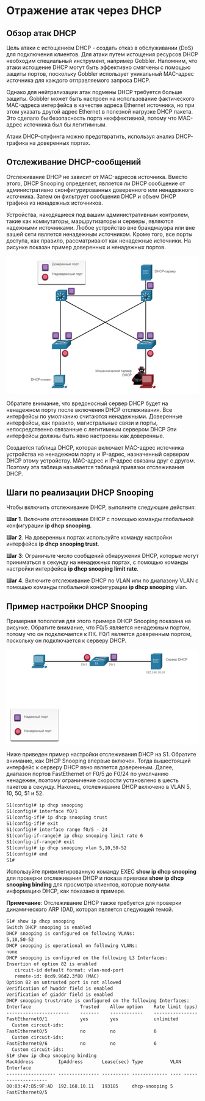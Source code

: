 # Отражение атак через DHCP

<!-- 11.3.1-->
## Обзор атак DHCP

Цель атаки с истощением DHCP - создать отказ в обслуживании (DoS) для подключения клиентов. Для атаки путем истощения ресурсов DHCP необходим специальный инструмент, например Gobbler. Напомним, что атаки истощение DHCP могут быть эффективно смягчены с помощью защиты портов, поскольку Gobbler использует уникальный MAC-адрес источника для каждого отправляемого запроса DHCP.

Однако для нейтрализации атак подмены DHCP требуется больше защиты. Gobbler может быть настроен на использование фактического MAC-адреса интерфейса в качестве адреса Ethernet источника, но при этом указать другой адрес Ethernet в полезной нагрузке DHCP пакета. Это сделало бы безопасность порта неэффективной, потому что MAC-адрес источника был бы легитимным.

Атаки DHCP-спуфинга можно предотвратить, используя анализ DHCP-трафика на доверенных портах.

<!-- 11.3.2-->
## Отслеживание DHCP-сообщений

Отслеживание DHCP не зависит от MAC-адресов источника. Вместо этого, DHCP Snooping определяет, является ли DHCP сообщение от административно сконфигурированных доверенного или ненадежного источника. Затем он фильтрует сообщения DHCP и объем DHCP трафика из ненадежных источников.

Устройства, находящиеся под вашим административным контролем, такие как коммутаторы, маршрутизаторы и серверы, являются надежными источниками. Любое устройство вне брандмауэра или вне вашей сети является ненадежным источником. Кроме того, все порты доступа, как правило, рассматривают как ненадежные источники. На рисунке показан пример доверенных и ненадежных портов.

![](./assets/11.3.2.png)

Обратите внимание, что вредоносный сервер DHCP будет на ненадежном порту после включения DHCP отслеживания. Все интерфейсы по умолчанию считаются ненадежными. Доверенные интерфейсы, как правило, магистральные связи и порты, непосредственно связанные с легитимным сервером DHCP Эти интерфейсы должны быть явно настроены как доверенные.

Создается таблица DHCP, которая включает MAC-адрес источника устройства на ненадежном порту и IP-адрес, назначенный сервером DHCP этому устройству. MAC-адрес и IP-адрес связаны друг с другом. Поэтому эта таблица называется таблицей привязки отслеживания DHCP.

<!-- 11.3.3-->
## Шаги по реализации DHCP Snooping

Чтобы включить отслеживание DHCP, выполните следующие действия:

**Шаг 1**. Включите отслеживание DHCP с помощью команды глобальной конфигурации **ip dhcp snooping**.

**Шаг 2**. На доверенных портах используйте команду настройки интерфейса **ip dhcp snooping trust**.

**Шаг 3**: Ограничьте число сообщений обнаружения DHCP, которые могут приниматься в секунду на ненадежных портах, с помощью команды настройки интерфейса **ip dhcp snooping limit rate**.

**Шаг 4**. Включите отслеживание DHCP по VLAN или по диапазону VLAN с помощью команды глобальной конфигурации **ip dhcp snooping** vlan.

<!-- 11.3.4-->
## Пример настройки DHCP Snooping

Примерная топология для этого примера DHCP Snooping показана на рисунке. Обратите внимание, что F0/5 является ненадежным портом, потому что он подключается к ПК. F0/1 является доверенным портом, поскольку он подключается к серверу DHCP.

![](./assets/11.3.4.png)

Ниже приведен пример настройки отслеживания DHCP на S1. Обратите внимание, как DHCP Snooping впервые включен. Тогда вышестоящий интерфейс к серверу DHCP явно является доверенным. Далее, диапазон портов FastEthernet от F0/5 до F0/24 по умолчанию ненадежен, поэтому ограничение скорости установлено в шесть пакетов в секунду. Наконец, отслеживание DHCP включено в VLAN 5, 10, 50, 51 и 52.

```
S1(config)# ip dhcp snooping
S1(config)# interface f0/1
S1(config-if)# ip dhcp snooping trust
S1(config-if)# exit
S1(config)# interface range f0/5 - 24
S1(config-if-range)# ip dhcp snooping limit rate 6
S1(config-if-range)# exit
S1(config)# ip dhcp snooping vlan 5,10,50-52
S1(config)# end
S1#
```

Используйте привилегированную команду EXEC **show ip dhcp snooping** для проверки отслеживания DHCP и показа привязки **show ip dhcp snooping binding** для просмотра клиентов, которые получили информацию DHCP, как показано в примере.

**Примечание**: Отслеживание DHCP также требуется для проверки динамического ARP (DAI), которая является следующей темой.

```
S1# show ip dhcp snooping
Switch DHCP snooping is enabled
DHCP snooping is configured on following VLANs:
5,10,50-52
DHCP snooping is operational on following VLANs:
none
DHCP snooping is configured on the following L3 Interfaces:
Insertion of option 82 is enabled
   circuit-id default format: vlan-mod-port
   remote-id: 0cd9.96d2.3f80 (MAC)
Option 82 on untrusted port is not allowed
Verification of hwaddr field is enabled
Verification of giaddr field is enabled
DHCP snooping trust/rate is configured on the following Interfaces:
Interface                  Trusted    Allow option    Rate limit (pps)
-----------------------    -------    ------------    ----------------   
FastEthernet0/1            yes        yes             unlimited
  Custom circuit-ids:
FastEthernet0/5            no         no              6         
  Custom circuit-ids:
FastEthernet0/6            no         no              6         
  Custom circuit-ids:
S1# show ip dhcp snooping binding
MacAddress         IpAddress       Lease(sec) Type          VLAN Interface
------------------ --------------- ---------- ------------- ---- --------------------
00:03:47:B5:9F:AD  192.168.10.11   193185     dhcp-snooping 5    FastEthernet0/5
```

